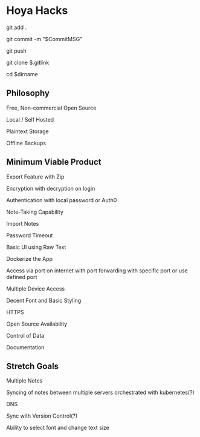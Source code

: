 # Hoya Hacks


git add .

git commit -m "$CommitMSG"

git push

git clone $.gitlink

cd $dirname



## Philosophy

Free, Non-commercial Open Source

Local / Self Hosted

Plaintext Storage

Offline Backups 



## Minimum Viable Product

Export Feature with Zip 

Encryption with decryption on login

Authentication with local password or Auth0

Note-Taking Capability

Import Notes

Password Timeout

Basic UI using Raw Text

Dockerize the App

Access via port on internet with port forwarding with specific port or use defined port

Multiple Device Access

Decent Font and Basic Styling

HTTPS

Open Source Availability

Control of Data

Documentation


## Stretch Goals


Multiple Notes

Syncing of notes between multiple servers orchestrated with kubernetes(?)

DNS

Sync with Version Control(?)

Ability to select font and change text size 
